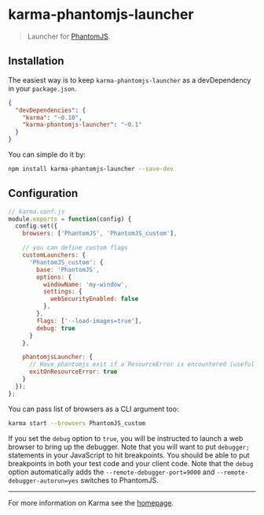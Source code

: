 # karma-phantomjs-launcher

> Launcher for [PhantomJS].

## Installation

The easiest way is to keep `karma-phantomjs-launcher` as a devDependency in your `package.json`.
```json
{
  "devDependencies": {
    "karma": "~0.10",
    "karma-phantomjs-launcher": "~0.1"
  }
}
```

You can simple do it by:
```bash
npm install karma-phantomjs-launcher --save-dev
```

## Configuration
```js
// karma.conf.js
module.exports = function(config) {
  config.set({
    browsers: ['PhantomJS', 'PhantomJS_custom'],

    // you can define custom flags
    customLaunchers: {
      'PhantomJS_custom': {
        base: 'PhantomJS',
        options: {
          windowName: 'my-window',
          settings: {
            webSecurityEnabled: false
          },
        },
        flags: ['--load-images=true'],
        debug: true
      }
    },

    phantomjsLauncher: {
      // Have phantomjs exit if a ResourceError is encountered (useful if karma exits without killing phantom)
      exitOnResourceError: true
    }
  });
};
```

You can pass list of browsers as a CLI argument too:
```bash
karma start --browsers PhantomJS_custom
```

If you set the `debug` option to `true`, you will be instructed to launch a web browser to
bring up the debugger. Note that you will want to put `debugger;` statements in your JavaScript
to hit breakpoints. You should be able to put breakpoints in both your test code and your client
code. Note that the `debug` option automatically adds the `--remote-debugger-port=9000` and
`--remote-debugger-autorun=yes` switches to PhantomJS.

----

For more information on Karma see the [homepage].


[homepage]: http://karma-runner.github.com
[PhantomJS]: http://phantomjs.org/
